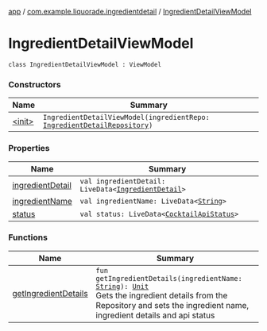 [app](../../index.md) / [com.example.liquorade.ingredientdetail](../index.md) / [IngredientDetailViewModel](./index.md)

# IngredientDetailViewModel

`class IngredientDetailViewModel : ViewModel`

### Constructors

| Name | Summary |
|---|---|
| [&lt;init&gt;](-init-.md) | `IngredientDetailViewModel(ingredientRepo: `[`IngredientDetailRepository`](../../com.example.liquorade.repository/-ingredient-detail-repository/index.md)`)` |

### Properties

| Name | Summary |
|---|---|
| [ingredientDetail](ingredient-detail.md) | `val ingredientDetail: LiveData<`[`IngredientDetail`](../../com.example.liquorade.domain/-ingredient-detail/index.md)`>` |
| [ingredientName](ingredient-name.md) | `val ingredientName: LiveData<`[`String`](https://kotlinlang.org/api/latest/jvm/stdlib/kotlin/-string/index.html)`>` |
| [status](status.md) | `val status: LiveData<`[`CocktailApiStatus`](../../com.example.liquorade.cocktail/-cocktail-api-status/index.md)`>` |

### Functions

| Name | Summary |
|---|---|
| [getIngredientDetails](get-ingredient-details.md) | `fun getIngredientDetails(ingredientName: `[`String`](https://kotlinlang.org/api/latest/jvm/stdlib/kotlin/-string/index.html)`): `[`Unit`](https://kotlinlang.org/api/latest/jvm/stdlib/kotlin/-unit/index.html)<br>Gets the ingredient details from the Repository and sets the ingredient name, ingredient details and api status |
